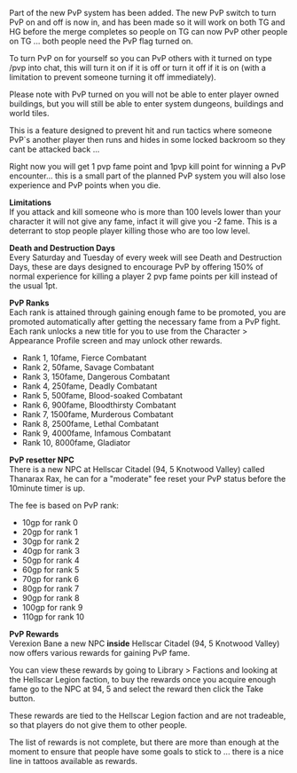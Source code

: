 Part of the new PvP system has been added. The new PvP switch to turn PvP on and off is now in, and has been made so it will work on both TG and HG before the merge completes so people on TG can now PvP other people on TG ... both people need the PvP flag turned on.

To turn PvP on for yourself so you can PvP others with it turned on type /pvp into chat, this will turn it on if it is off or turn it off if it is on (with a limitation to prevent someone turning it off immediately).

Please note with PvP turned on you will not be able to enter player owned buildings, but you will still be able to enter system dungeons, buildings and world tiles.

This is a feature designed to prevent hit and run tactics where someone PvP\`s another player then runs and hides in some locked backroom so they cant be attacked back ...

Right now you will get 1 pvp fame point and 1pvp kill point for winning a PvP encounter... this is a small part of the planned PvP system you will also lose experience and PvP points when you die.

**Limitations**  
If you attack and kill someone who is more than 100 levels lower than your character it will not give any fame, infact it will give you -2 fame. This is a deterrant to stop people player killing those who are too low level.

**Death and Destruction Days**  
Every Saturday and Tuesday of every week will see Death and Destruction Days, these are days designed to encourage PvP by offering 150% of normal experience for killing a player 2 pvp fame points per kill instead of the usual 1pt.

**PvP Ranks**  
Each rank is attained through gaining enough fame to be promoted, you are promoted automatically after getting the necessary fame from a PvP fight. Each rank unlocks a new title for you to use from the Character > Appearance Profile screen and may unlock other rewards.

*   Rank 1, 10fame, Fierce Combatant
*   Rank 2, 50fame, Savage Combatant
*   Rank 3, 150fame, Dangerous Combatant
*   Rank 4, 250fame, Deadly Combatant
*   Rank 5, 500fame, Blood-soaked Combatant
*   Rank 6, 900fame, Bloodthirsty Combatant
*   Rank 7, 1500fame, Murderous Combatant
*   Rank 8, 2500fame, Lethal Combatant
*   Rank 9, 4000fame, Infamous Combatant
*   Rank 10, 8000fame, Gladiator

**PvP resetter NPC**  
There is a new NPC at Hellscar Citadel (94, 5 Knotwood Valley) called Thanarax Rax, he can for a "moderate" fee reset your PvP status before the 10minute timer is up.

The fee is based on PvP rank:

*   10gp for rank 0
*   20gp for rank 1
*   30gp for rank 2
*   40gp for rank 3
*   50gp for rank 4
*   60gp for rank 5
*   70gp for rank 6
*   80gp for rank 7
*   90gp for rank 8
*   100gp for rank 9
*   110gp for rank 10

**PvP Rewards**  
Verexion Bane a new NPC **inside** Hellscar Citadel (94, 5 Knotwood Valley) now offers various rewards for gaining PvP fame.

You can view these rewards by going to Library > Factions and looking at the Hellscar Legion faction, to buy the rewards once you acquire enough fame go to the NPC at 94, 5 and select the reward then click the Take button.

These rewards are tied to the Hellscar Legion faction and are not tradeable, so that players do not give them to other people.

The list of rewards is not complete, but there are more than enough at the moment to ensure that people have some goals to stick to ... there is a nice line in tattoos available as rewards.